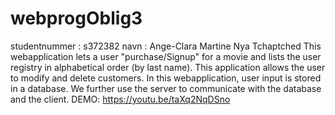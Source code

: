 # webprogOblig3
studentnummer : s372382
navn : Ange-Clara Martine Nya Tchaptched
This webapplication lets a user "purchase/Signup" for a movie and lists the user registry in alphabetical order (by last name).
This application allows the user to modify and delete customers.
In this webapplication, user input is stored in a database.
We further use the server to communicate with the database and the client.
DEMO: https://youtu.be/taXq2NqDSno
